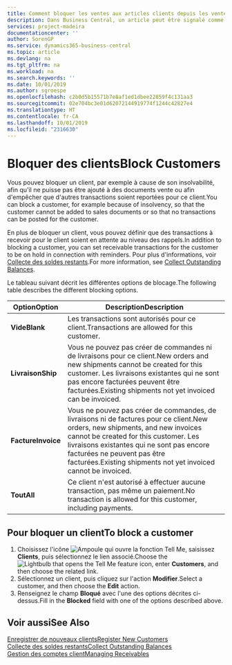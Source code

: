 ```yaml
---
title: Comment bloquer les ventes aux articles clients depuis les ventes ou les achats
description: Dans Business Central, un article peut être signalé comme bloqué pour la vente, bloqué pour l'achat ou bloqué dans tous les cas.
services: project-madeira
documentationcenter: ''
author: SorenGP
ms.service: dynamics365-business-central
ms.topic: article
ms.devlang: na
ms.tgt_pltfrm: na
ms.workload: na
ms.search.keywords: ''
ms.date: 10/01/2019
ms.author: sgroespe
ms.openlocfilehash: c2b0d5b15571b7e8af1ed1dbee22859f4c131aa3
ms.sourcegitcommit: 02e704bc3e01d62072144919774f1244c42827e4
ms.translationtype: HT
ms.contentlocale: fr-CA
ms.lasthandoff: 10/01/2019
ms.locfileid: "2316630"
---
```

# <a name="block-customers"></a><span data-ttu-id="b6360-103">Bloquer des clients</span><span class="sxs-lookup"><span data-stu-id="b6360-103">Block Customers</span></span>
<span data-ttu-id="b6360-104">Vous pouvez bloquer un client, par exemple à cause de son insolvabilité, afin qu'il ne puisse pas être ajouté à des documents vente ou afin d'empêcher que d'autres transactions soient reportées pour ce client.</span><span class="sxs-lookup"><span data-stu-id="b6360-104">You can block a customer, for example because of insolvency, so that the customer cannot be added to sales documents or so that no transactions can be posted for the customer.</span></span>

<span data-ttu-id="b6360-105">En plus de bloquer un client, vous pouvez définir que des transactions à recevoir pour le client soient en attente au niveau des rappels.</span><span class="sxs-lookup"><span data-stu-id="b6360-105">In addition to blocking a customer, you can set receivable transactions for the customer to be on hold in connection with reminders.</span></span> <span data-ttu-id="b6360-106">Pour plus d'informations, voir [Collecte des soldes restants](receivables-collect-outstanding-balances.md).</span><span class="sxs-lookup"><span data-stu-id="b6360-106">For more information, see [Collect Outstanding Balances](receivables-collect-outstanding-balances.md).</span></span>   

<span data-ttu-id="b6360-107">Le tableau suivant décrit les différentes options de blocage.</span><span class="sxs-lookup"><span data-stu-id="b6360-107">The following table describes the different blocking options.</span></span>  

|<span data-ttu-id="b6360-108">Option</span><span class="sxs-lookup"><span data-stu-id="b6360-108">Option</span></span>|<span data-ttu-id="b6360-109">Description</span><span class="sxs-lookup"><span data-stu-id="b6360-109">Description</span></span>|  
|--------------------|------------|  
|<span data-ttu-id="b6360-110">**Vide**</span><span class="sxs-lookup"><span data-stu-id="b6360-110">**Blank**</span></span>|<span data-ttu-id="b6360-111">Les transactions sont autorisés pour ce client.</span><span class="sxs-lookup"><span data-stu-id="b6360-111">Transactions are allowed for this customer.</span></span>|
|<span data-ttu-id="b6360-112">**Livraison**</span><span class="sxs-lookup"><span data-stu-id="b6360-112">**Ship**</span></span>|<span data-ttu-id="b6360-113">Vous ne pouvez pas créer de commandes ni de livraisons pour ce client.</span><span class="sxs-lookup"><span data-stu-id="b6360-113">New orders and new shipments cannot be created for this customer.</span></span> <span data-ttu-id="b6360-114">Les livraisons existantes qui ne sont pas encore facturées peuvent être facturées.</span><span class="sxs-lookup"><span data-stu-id="b6360-114">Existing shipments not yet invoiced can be invoiced.</span></span>|  
|<span data-ttu-id="b6360-115">**Facture**</span><span class="sxs-lookup"><span data-stu-id="b6360-115">**Invoice**</span></span>|<span data-ttu-id="b6360-116">Vous ne pouvez pas créer de commandes, de livraisons ni de factures pour ce client.</span><span class="sxs-lookup"><span data-stu-id="b6360-116">New orders, new shipments, and new invoices cannot be created for this customer.</span></span> <span data-ttu-id="b6360-117">Les livraisons existantes qui ne sont pas encore facturées ne peuvent pas être facturées.</span><span class="sxs-lookup"><span data-stu-id="b6360-117">Existing shipments not yet invoiced cannot be invoiced.</span></span>|  
|<span data-ttu-id="b6360-118">**Tout**</span><span class="sxs-lookup"><span data-stu-id="b6360-118">**All**</span></span>|<span data-ttu-id="b6360-119">Ce client n'est autorisé à effectuer aucune transaction, pas même un paiement.</span><span class="sxs-lookup"><span data-stu-id="b6360-119">No transaction is allowed for this customer, including payments.</span></span>|  

## <a name="to-block-a-customer"></a><span data-ttu-id="b6360-120">Pour bloquer un client</span><span class="sxs-lookup"><span data-stu-id="b6360-120">To block a customer</span></span>  
1. <span data-ttu-id="b6360-121">Choisissez l'icône ![Ampoule qui ouvre la fonction Tell Me](media/ui-search/search_small.png "Dites-moi ce que vous voulez faire"), saisissez **Clients**, puis sélectionnez le lien associé.</span><span class="sxs-lookup"><span data-stu-id="b6360-121">Choose the ![Lightbulb that opens the Tell Me feature](media/ui-search/search_small.png "Tell me what you want to do") icon, enter **Customers**, and then choose the related link.</span></span>
2. <span data-ttu-id="b6360-122">Sélectionnez un client, puis cliquez sur l'action **Modifier**.</span><span class="sxs-lookup"><span data-stu-id="b6360-122">Select a customer, and then choose the **Edit** action.</span></span>
3. <span data-ttu-id="b6360-123">Renseignez le champ **Bloqué** avec l'une des options décrites ci-dessus.</span><span class="sxs-lookup"><span data-stu-id="b6360-123">Fill in the **Blocked** field with one of the options described above.</span></span>

## <a name="see-also"></a><span data-ttu-id="b6360-124">Voir aussi</span><span class="sxs-lookup"><span data-stu-id="b6360-124">See Also</span></span>  
[<span data-ttu-id="b6360-125">Enregistrer de nouveaux clients</span><span class="sxs-lookup"><span data-stu-id="b6360-125">Register New Customers</span></span>](sales-how-register-new-customers.md)  
[<span data-ttu-id="b6360-126">Collecte des soldes restants</span><span class="sxs-lookup"><span data-stu-id="b6360-126">Collect Outstanding Balances</span></span>](receivables-collect-outstanding-balances.md)  
[<span data-ttu-id="b6360-127">Gestion des comptes client</span><span class="sxs-lookup"><span data-stu-id="b6360-127">Managing Receivables</span></span>](receivables-manage-receivables.md)  
